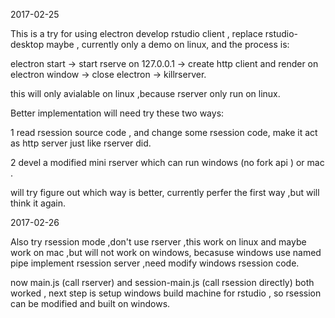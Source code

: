 2017-02-25

This is a try for using electron develop rstudio client , replace rstudio-desktop maybe , currently only a demo on linux, and the process is:

electron start ->  start rserve on 127.0.0.1 -> create http client and render on electron window -> close electron -> killrserver.

this will only avialable on linux ,because rserver only run on linux.


Better implementation will  need try these two ways:

1 read rsession source code , and change some rsession code, make it act as http server just like rserver did. 

2 devel a modified mini rserver which can run windows (no fork api ) or mac .  

will try figure out which way is better, currently perfer the first way ,but will think it again.


2017-02-26

Also try rsession mode ,don't use rserver ,this work on linux and maybe work on mac ,but will not work on windows, becasuse windows use named pipe implement rsession server ,need modify windows rsession code.

now  main.js (call rserver) and  session-main.js (call rsession directly) both worked , next step is setup windows build machine for rstudio , so rsession can be modified and built on windows.

